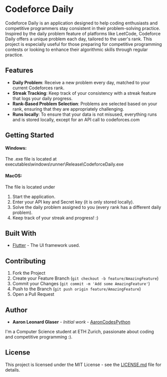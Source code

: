 # Codeforce Daily

Codeforce Daily is an application designed to help coding enthusiasts and competitive programmers stay consistent in their problem-solving practice. Inspired by the daily problem feature of platforms like LeetCode, Codeforce Daily offers a unique problem each day, tailored to the user's rank. This project is especially useful for those preparing for competitive programming contests or looking to enhance their algorithmic skills through regular practice.

## Features

- **Daily Problem**: Receive a new problem every day, matched to your current Codeforces rank.
- **Streak Tracking**: Keep track of your consistency with a streak feature that logs your daily progress.
- **Rank-Based Problem Selection**: Problems are selected based on your rank, ensuring that they are appropriately challenging.
- **Runs locally**: To ensure that your data is not misused, everything runs and is stored locally, except for an API call to codeforces.com
## Getting Started

#### Windows:
The .exe file is located at executables\windows\runner\Release\CodeforceDaily.exe
#### MacOS:
The file is located under 
1. Start the application.
2. Enter your API key and Secret key (it is only stored locally).
3. Solve the daily problem assigned to you (every rank has a different daily problem).
4. Keep track of your streak and progress! :)

## Built With

- [Flutter](https://flutter.dev/) - The UI framework used.

## Contributing

1. Fork the Project
2. Create your Feature Branch (`git checkout -b feature/AmazingFeature`)
3. Commit your Changes (`git commit -m 'Add some AmazingFeature'`)
4. Push to the Branch (`git push origin feature/AmazingFeature`)
5. Open a Pull Request

## Author

- **Aaron Leonard Glaser** - *Initial work* - [AaronCodesPython](https://github.com/AaronCodesPython)

I'm a Computer Science student at ETH Zurich, passionate about coding and competitive programming :). 

## License

This project is licensed under the MIT License - see the [LICENSE.md](./app/LICENSE.md) file for details.

